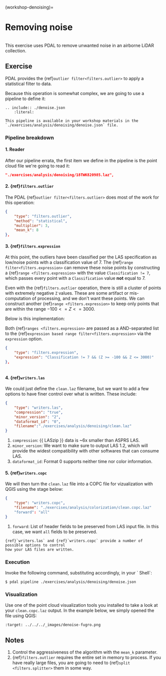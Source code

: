 (workshop-denoising)=

# Removing noise

```{index} Denoising, outliers
```

This exercise uses PDAL to remove unwanted noise in an airborne LiDAR
collection.

## Exercise

PDAL provides the {ref}`outlier filter<filters.outlier>` to apply a statistical
filter to data.

Because this operation is somewhat complex, we are going to use a pipeline to
define it:

```{eval-rst}
.. include:: ./denoise.json
    :literal:
```

```{note}
This pipeline is available in your workshop materials in the
`./exercises/analysis/denoising/denoise.json` file.
```

### Pipeline breakdown

#### 1. Reader

After our pipeline errata, the first item we define in the pipeline is the
point cloud file we're going to read it:

```json
"./exercises/analysis/denoising/18TWK820985.laz",
```

#### 2. {ref}`filters.outlier`

The PDAL {ref}`outlier filter<filters.outlier>` does most of the work for this
operation:

```json
{
    "type": "filters.outlier",
    "method": "statistical",
    "multiplier": 3,
    "mean_k": 8
},
```

#### 3. {ref}`filters.expression`

At this point, the outliers have been classified per the LAS specification as
low/noise points with a classification value of 7. The {ref}`range
filter<filters.expression>` can remove these noise points by constructing a
{ref}`range <filters.expression>` with the value `Classification != 7`, which passes
every point with a `Classification` value **not** equal to 7.

Even with the {ref}`filters.outlier` operation, there is still a cluster of
points with extremely negative `Z` values. These are some artifact or
mis-computation of processing, and we don't want these points. We can construct
another {ref}`range <filters.expression>` to keep only points that are within the range
$-100 <= Z <= 3000$.

Below is this implementation:

Both {ref}`ranges <filters.expression>` are passed as a AND-separated list to the
{ref}`expression based range filter<filters.expression>` via the `expression` option.

```json
{
    "type": "filters.expression",
    "expression": "Classification != 7 && (Z >= -100 && Z <= 3000)"
},
```

```{index} range filter, classifications
```

#### 4. {ref}`writers.las`

We could just define the `clean.laz` filename, but we want to
add a few options to have finer control over what is written. These include:

```json
{
    "type": "writers.las",
    "compression": "true",
    "minor_version": "2",
    "dataformat_id": "0",
    "filename":"./exercises/analysis/denoising/clean.laz"
}
```

1. `compression`: {{ LASzip }} data is ~6x smaller than ASPRS LAS.
2. `minor_version`: We want to make sure to output LAS 1.2, which will
   provide the widest compatibility with other softwares that can
   consume LAS.
3. `dataformat_id`: Format 0 supports neither time nor color information.

#### 5. {ref}`writers.copc`

We will then turn the `clean.laz` file into a COPC file for vizualization with QGIS
using the stage below:

```json
{
    "type": "writers.copc",
    "filename": "./exercises/analysis/colorization/clean.copc.laz"
    "forward": "all"
}
```

1. `forward`: List of header fields to be preserved from LAS input file. In this case, we want `all`
   fields to be preserved.

```{note}
{ref}`writers.las` and {ref}`writers.copc` provide a number of possible options to control
how your LAS files are written.
```

### Execution

Invoke the following command, substituting accordingly, in your \` Shell\`:

```console
$ pdal pipeline ./exercises/analysis/denoising/denoise.json
```

### Visualization

Use one of the point cloud visualization tools you installed to take a look at
your `clean.copc.laz` output. In the example below, we simply
opened the file using QGIS:

```{image} ../../images/denoise-fugro.png
:target: ../../../_images/denoise-fugro.png
```

## Notes

1. Control the aggressiveness of the algorithm with the `mean_k` parameter.
2. {ref}`filters.outlier` requires the entire set in memory to
   process. If you have really large files, you are going to need to
   {ref}`split <filters.splitter>` them in some way.
